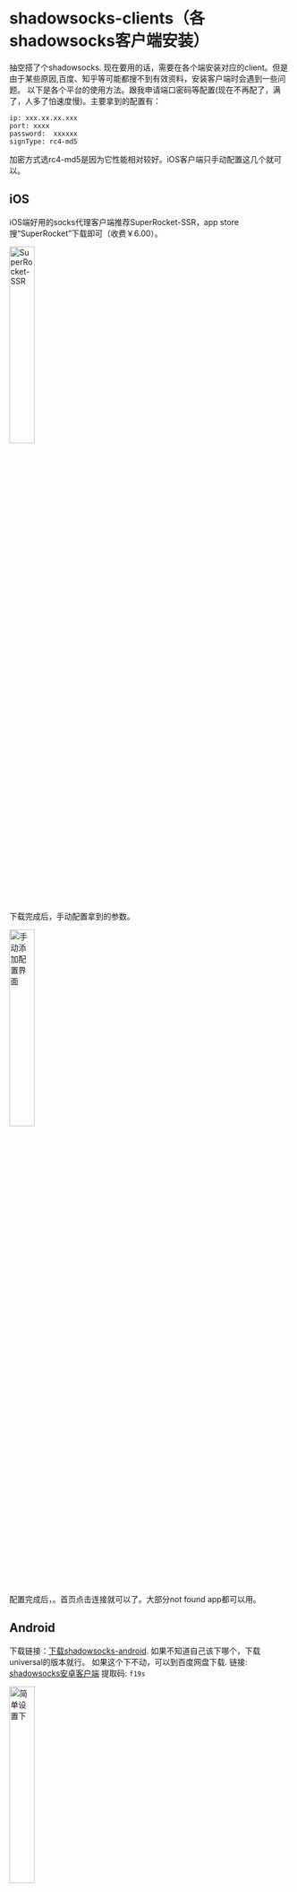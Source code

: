 # shadowsocks-clients（各shadowsocks客户端安装）
抽空搭了个shadowsocks. 现在要用的话，需要在各个端安装对应的client。但是由于某些原因,百度、知乎等可能都搜不到有效资料，安装客户端时会遇到一些问题。
以下是各个平台的使用方法。跟我申请端口密码等配置(现在不再配了，满了，人多了怕速度慢)。主要拿到的配置有：

```
ip: xxx.xx.xx.xxx
port: xxxx
password:  xxxxxx
signType: rc4-md5
```


加密方式选rc4-md5是因为它性能相对较好。iOS客户端只手动配置这几个就可以。

## iOS
iOS端好用的socks代理客户端推荐SuperRocket-SSR，app store搜“SuperRocket”下载即可（收费￥6.00）。

<img src="https://upload-images.jianshu.io/upload_images/574394-ebf2dc85e586d9c1.jpeg" width = 30% height = 30% alt="SuperRocket-SSR" div align=center/>

下载完成后，手动配置拿到的参数。

<img src="https://upload-images.jianshu.io/upload_images/574394-bfdc84fabfa5965f.jpeg" width = 30% height = 30% alt="手动添加配置界面" div align=center />

配置完成后，。首页点击连接就可以了。大部分not found app都可以用。
## Android
下载链接：[下载shadowsocks-android](https://github.com/shadowsocks/shadowsocks-android/releases). 如果不知道自己该下哪个，下载universal的版本就行。
如果这个下不动，可以到百度网盘下载.
链接: [shadowsocks安卓客户端](https://pan.baidu.com/s/1wvhvEx78HpP0Bh0lbtCGxw) 
提取码: `f19s` 

<img src="https://upload-images.jianshu.io/upload_images/574394-f7a354166dd0d7cf.jpeg" width = 30% height = 30% alt="简单设置下" div align=center/>

## Mac OS端
Mac端找了好久的客户端，终于在gayhub找到一个凑合能用(下)的，为了防止原仓库删掉，专门fork了一份，地址：[ShadowSocksX](https://github.com/manyangyang/ShadowSocksX)。

<img src="https://upload-images.jianshu.io/upload_images/574394-bfe70220b1cebd2d.png" width = 50% height = 50% alt="各电脑客户端" div align=center/>

windows的那个exe我没试，只试了Mac的app，可以用。
要是没有git的同学，可以直接下载，点击dmg文件，下载就行。

<img src="https://upload-images.jianshu.io/upload_images/574394-d34d80e45faa721e.png" width = 50% height = 50% alt="点击下载" div align=center/>

安装完成后，打开app，填写之前拿的配置，填好就行。

<img src="https://upload-images.jianshu.io/upload_images/574394-1b54fa4268da6b29.png" width = 50% height = 50% alt="简单配置" div align=center/>

配置完成后，在顶部菜单栏点击“打开shadowsocks”，模式建议选择“自动代理模式”，服务器选择刚才配好的代理就行。

<img src="https://upload-images.jianshu.io/upload_images/574394-34ee9bbfe6b3fc74.png" width = 50% height = 50% alt="启动客户端" div align=center/>

启动后就可以了。看东西基本秒开的（高清视频可能会缓冲下）。
## Windows端
windows客户端也在上面那个连接里（[ShadowSocksX](https://github.com/manyangyang/ShadowSocksX)）。下载exe文件安装，配置步骤和Mac端的类似。我没试。
windows还有个：[ShadowSocksX-windows-release](https://github.com/shadowsocks/shadowsocks-windows/releases)，但是下不动。
